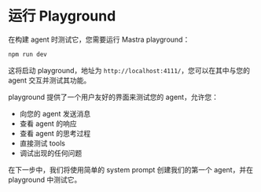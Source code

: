 # 运行 Playground

在构建 agent 时测试它，您需要运行 Mastra playground：

```bash
npm run dev
```

这将启动 playground，地址为 `http://localhost:4111/`，您可以在其中与您的 agent 交互并测试其功能。

playground 提供了一个用户友好的界面来测试您的 agent，允许您：

- 向您的 agent 发送消息
- 查看 agent 的响应
- 查看 agent 的思考过程
- 直接测试 tools
- 调试出现的任何问题

在下一步中，我们将使用简单的 system prompt 创建我们的第一个 agent，并在 playground 中测试它。
